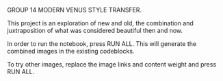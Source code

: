 GROUP 14 MODERN VENUS STYLE TRANSFER.

This project is an exploration of new and old, the combination and juxtraposition of what was considered beautiful then and now.

In order to run the notebook, press RUN ALL. This will generate the combined images in the existing codeblocks.

To try other images, replace the image links and content weight and press RUN ALL.
